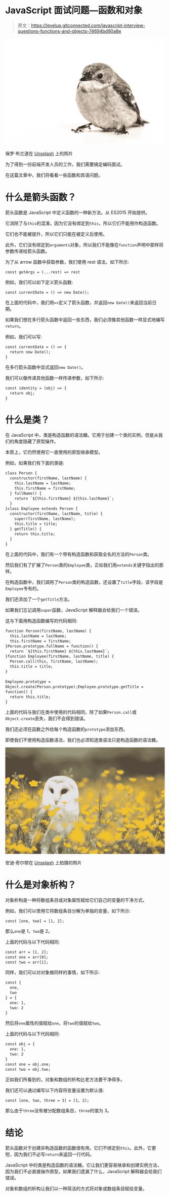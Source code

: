 # JavaScript 面试问题—函数和对象

> 原文：<https://levelup.gitconnected.com/javascript-interview-questions-functions-and-objects-74694bd90a8e>

![](img/51e2f4c14409b4c2f0ca1b50db10dce9.png)

保罗·布兰道在 [Unsplash](https://unsplash.com?utm_source=medium&utm_medium=referral) 上的照片

为了得到一份前端开发人员的工作，我们需要搞定编码面试。

在这篇文章中，我们将看看一些函数和宾语问题。

# 什么是箭头函数？

箭头函数是 JavaScript 中定义函数的一种新方法。从 ES2015 开始提供。

它消除了与`this`的混淆，因为它没有绑定到`this`，所以它们不能用作构造函数。

它们也不能被提升，所以它们只能在被定义后使用。

此外，它们没有绑定到`arguments`对象，所以我们不能像在`function`声明中那样将参数传递给箭头函数。

为了从 arrow 函数中获取参数，我们使用 rest 语法，如下所示:

```
const getArgs = (...rest) => rest
```

例如，我们可以如下定义箭头函数:

```
const currentDate = () => new Date();
```

在上面的代码中，我们用`=>`定义了箭头函数，并返回`new Date()`来返回当前日期。

如果我们想在多行箭头函数中返回一些东西，我们必须像其他函数一样显式地编写`return`。

例如，我们可以写:

```
const currentDate = () => {
  return new Date();
}
```

在多行箭头函数中显式返回`new Date()`。

我们可以像传递其他函数一样传递参数，如下所示:

```
const identity = (obj) => {
  return obj;
}
```

# 什么是类？

在 JavaScript 中，类是构造函数的语法糖。它用于创建一个类的实例，但是从我们的角度隐藏了原型操作。

本质上，它仍然使用它一直使用的原型继承模型。

例如，如果我们有下面的类链:

```
class Person {
  constructor(firstName, lastName) {
    this.lastName = lastName;
    this.firstName = firstName;
  } fullName() {
    return `${this.firstName} ${this.lastName}`;
  }
}class Employee extends Person {
  constructor(firstName, lastName, title) {
    super(firstName, lastName);
    this.title = title;
  } getTitle() {
    return this.title;
  }
}
```

在上面的代码中，我们有一个带有构造函数和获取全名的方法的`Person`类。

然后我们有了扩展了`Person`类的`Employee`类，正如我们用`extends`关键字指出的那样。

在构造函数中，我们调用了`Person`类的构造函数，还设置了`title`字段，该字段是`Employee`专有的。

我们还添加了一个`getTitle`方法。

如果我们忘记调用`super`函数，JavaScript 解释器会给我们一个错误。

这与下面用构造函数编写的代码相同:

```
function Person(firstName, lastName) {
  this.lastName = lastName;
  this.firstName = firstName;
}Person.prototype.fullName = function() {
  return `${this.firstName} ${this.lastName}`;
}function Employee(firstName, lastName, title) {
  Person.call(this, firstName, lastName);   
  this.title = title;
}

Employee.prototype = Object.create(Person.prototype);Employee.prototype.getTitle = function() {
  return this.title;
}
```

上面的代码与我们在类中使用的代码相同，除了如果`Person.call`或`Object.create`丢失，我们不会得到错误。

我们还必须在函数之外给每个构造函数的`prototype`添加东西。

即使我们不使用构造函数语法，我们也必须知道类语法只是构造函数的语法糖。

![](img/c5d8b75f2589b201f16d775def5d5c57.png)

安迪·奇尔顿在 [Unsplash](https://unsplash.com?utm_source=medium&utm_medium=referral) 上拍摄的照片

# 什么是对象析构？

对象析构是一种将数组条目或对象属性赋给它们自己的变量的干净方式。

例如，我们可以使用它将数组条目分解为单独的变量，如下所示:

```
const [one, two] = [1, 2];
```

那么`one`是 1，`two`是 2。

上面的代码与以下代码相同:

```
const arr = [1, 2];
const one = arr[0];
const two = arr[1];
```

同样，我们可以对对象做同样的事情，如下所示:

```
const {
  one,
  two
} = {
  one: 1,
  two: 2
}
```

然后将`one`属性的值赋给`one`，将`two`的值赋给`two`。

上面的代码与以下代码相同:

```
const obj = {
  one: 1,
  two: 2
}
const one = obj.one;
const two = obj.two;
```

正如我们所看到的，对象和数组的析构比老方法要干净得多。

我们还可以通过编写以下内容将变量设置为默认值:

```
const [one, two, three = 3] = [1, 2];
```

那么由于`three`没有被分配数组条目，`three`的值为 3。

# 结论

箭头函数对于创建非构造函数的函数很有用。它们不绑定到`this`。此外，它更短，因为我们不必写`return`来返回一行代码。

JavaScript 中的类是构造函数的语法糖。它让我们更容易继承和创建实例方法，因为我们不必直接操作原型，如果我们遗漏了什么，JavaScript 解释器会给我们错误。

对象和数组的析构让我们以一种简洁的方式将对象或数组条目赋给变量。
